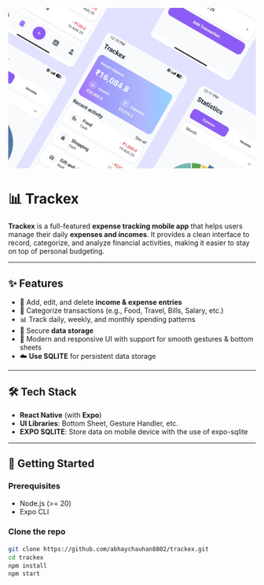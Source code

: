 ![Trackex Banner](./assets/readme/trackex.png)

# 📊 Trackex

**Trackex** is a full-featured **expense tracking mobile app** that helps users manage their daily **expenses and incomes**. It provides a clean interface to record, categorize, and analyze financial activities, making it easier to stay on top of personal budgeting.

---

## ✨ Features

- 📌 Add, edit, and delete **income & expense entries**
- 📂 Categorize transactions (e.g., Food, Travel, Bills, Salary, etc.)
- 📊 Track daily, weekly, and monthly spending patterns
- 🔐 Secure **data storage**
- 🌙 Modern and responsive UI with support for smooth gestures & bottom sheets
- ☁️ **Use SQLITE** for persistent data storage

---

## 🛠️ Tech Stack

- **React Native** (with **Expo**)
- **UI Libraries**: Bottom Sheet, Gesture Handler, etc.
- **EXPO SQLITE**: Store data on mobile device with the use of expo-sqlite

---

## 🚀 Getting Started

### Prerequisites

- Node.js (>= 20)
- Expo CLI

### Clone the repo

```bash
git clone https://github.com/abhaychauhan8802/trackex.git
cd trackex
npm install
npm start
```
